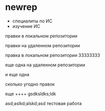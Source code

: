 # newrep
* специалиты по ИС
* изучение ИС

правки в локальном репозитории

правки на удаленном репозитории

правка в локальном репозитории 33333333

еще одна на удаленном репозитории

и еще одна

сколько угодно правок

еще ++++
gsdksldks;ldk

asd;aslkd;alskd;asd
тестовая работа

